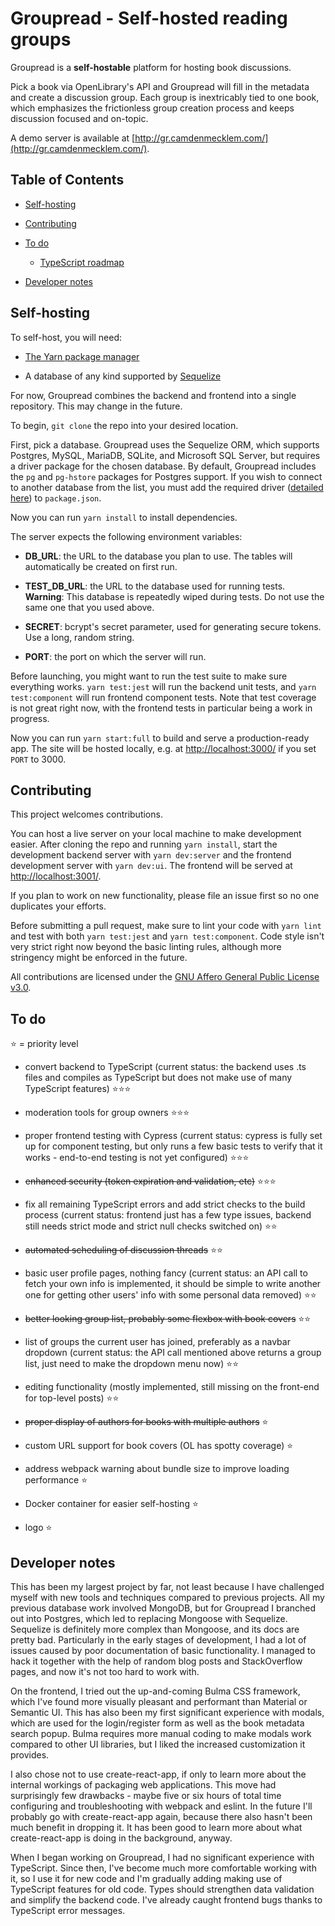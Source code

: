 # Groupread - Self-hosted reading groups

Groupread is a **self-hostable** platform for hosting book discussions.

Pick a book via OpenLibrary's API and Groupread will fill in the metadata and create a discussion group. Each group is inextricably tied to one book, which emphasizes the frictionless group creation process and keeps discussion focused and on-topic.

A demo server is available at [http://gr.camdenmecklem.com/](http://gr.camdenmecklem.com/).

## Table of Contents

- [Self-hosting](#self-hosting)

- [Contributing](#contributing)

- [To do](#to-do)

  - [TypeScript roadmap](#typescript-roadmap)

- [Developer notes](#developer-notes)

## Self-hosting

To self-host, you will need:

- [The Yarn package manager](https://yarnpkg.com/)

- A database of any kind supported by [Sequelize](https://sequelize.org/)

For now, Groupread combines the backend and frontend into a single repository. This may change in the future.

To begin, ``git clone`` the repo into your desired location.

First, pick a database. Groupread uses the Sequelize ORM, which supports Postgres, MySQL, MariaDB, SQLite, and Microsoft SQL Server, but requires a driver package for the chosen database. By default, Groupread includes the ``pg`` and ``pg-hstore`` packages for Postgres support. If you wish to connect to another database from the list, you must add the required driver ([detailed here](https://sequelize.org/master/manual/getting-started.html#installing)) to ``package.json``.

Now you can run ``yarn install`` to install dependencies.

The server expects the following environment variables:

- **DB_URL**: the URL to the database you plan to use. The tables will automatically be created on first run.

- **TEST_DB_URL**: the URL to the database used for running tests. **Warning**: This database is repeatedly wiped during tests. Do not use the same one that you used above.

- **SECRET**: bcrypt's secret parameter, used for generating secure tokens. Use a long, random string.

- **PORT**: the port on which the server will run.

Before launching, you might want to run the test suite to make sure everything works. ``yarn test:jest`` will run the backend unit tests, and ``yarn test:component`` will run frontend component tests. Note that test coverage is not great right now, with the frontend tests in particular being a work in progress.

Now you can run ``yarn start:full`` to build and serve a production-ready app. The site will be hosted locally, e.g. at [http://localhost:3000/](http://localhost:3000/) if you set ``PORT`` to 3000.

## Contributing

This project welcomes contributions.

You can host a live server on your local machine to make development easier. After cloning the repo and running ``yarn install``, start the development backend server with ``yarn dev:server`` and the frontend development server with ``yarn dev:ui``. The frontend will be served at [http://localhost:3001/](http://localhost:3001/).

If you plan to work on new functionality, please file an issue first so no one duplicates your efforts.

Before submitting a pull request, make sure to lint your code with ``yarn lint`` and test with both ``yarn test:jest`` and ``yarn test:component``. Code style isn't very strict right now beyond the basic linting rules, although more stringency might be enforced in the future.

All contributions are licensed under the [GNU Affero General Public License v3.0](https://github.com/mythmakerseven/groupread/blob/main/LICENSE).

## To do

⭐ = priority level

- convert backend to TypeScript (current status: the backend uses .ts files and compiles as TypeScript but does not make use of many TypeScript features) ⭐⭐⭐

- moderation tools for group owners ⭐⭐⭐

- proper frontend testing with Cypress (current status: cypress is fully set up for component testing, but only runs a few basic tests to verify that it works - end-to-end testing is not yet configured) ⭐⭐⭐

- ~~enhanced security (token expiration and validation, etc)~~ ⭐⭐⭐

- fix all remaining TypeScript errors and add strict checks to the build process (current status: frontend just has a few type issues, backend still needs strict mode and strict null checks switched on) ⭐⭐

- ~~automated scheduling of discussion threads~~ ⭐⭐

- basic user profile pages, nothing fancy (current status: an API call to fetch your own info is implemented, it should be simple to write another one for getting other users' info with some personal data removed) ⭐⭐

- ~~better looking group list, probably some flexbox with book covers~~ ⭐⭐

- list of groups the current user has joined, preferably as a navbar dropdown (current status: the API call mentioned above returns a group list, just need to make the dropdown menu now) ⭐⭐

- editing functionality (mostly implemented, still missing on the front-end for top-level posts) ⭐⭐

- ~~proper display of authors for books with multiple authors~~ ⭐

- custom URL support for book covers (OL has spotty coverage) ⭐

- address webpack warning about bundle size to improve loading performance ⭐

- Docker container for easier self-hosting ⭐

- logo ⭐

## Developer notes

This has been my largest project by far, not least because I have challenged myself with new tools and techniques compared to previous projects. All my previous database work involved MongoDB, but for Groupread I branched out into Postgres, which led to replacing Mongoose with Sequelize. Sequelize is definitely more complex than Mongoose, and its docs are pretty bad. Particularly in the early stages of development, I had a lot of issues caused by poor documentation of basic functionality. I managed to hack it together with the help of random blog posts and StackOverflow pages, and now it's not too hard to work with.

On the frontend, I tried out the up-and-coming Bulma CSS framework, which I've found more visually pleasant and performant than Material or Semantic UI. This has also been my first significant experience with modals, which are used for the login/register form as well as the book metadata search popup. Bulma requires more manual coding to make modals work compared to other UI libraries, but I liked the increased customization it provides.

I also chose not to use create-react-app, if only to learn more about the internal workings of packaging web applications. This move had surprisingly few drawbacks - maybe five or six hours of total time configuring and troubleshooting with webpack and eslint. In the future I'll probably go with create-react-app again, because there also hasn't been much benefit in dropping it. It has been good to learn more about what create-react-app is doing in the background, anyway.

When I began working on Groupread, I had no significant experience with TypeScript. Since then, I've become much more comfortable working with it, so I use it for new code and I'm gradually adding making use of TypeScript features for old code. Types should strengthen data validation and simplify the backend code. I've already caught frontend bugs thanks to TypeScript error messages.
